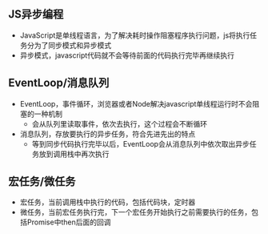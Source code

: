 ## JS异步编程
- JavaScript是单线程语言，为了解决耗时操作阻塞程序执行问题，js将执行任务分为了同步模式和异步模式
- 异步模式，javascript代码就不会等待前面的代码执行完毕再继续执行

## EventLoop/消息队列
- EventLoop，事件循环，浏览器或者Node解决javascript单线程运行时不会阻塞的一种机制
    - 会从队列里读取事件，依次去执行，这个过程会不断循环
- 消息队列，存放要执行的异步任务，符合先进先出的特点
    - 等到同步代码执行完毕以后，EventLoop会从消息队列中依次取出异步任务放到调用栈中再次执行

## 宏任务/微任务
- 宏任务，当前调用栈中执行的代码，包括代码块，定时器
- 微任务，当前宏任务执行完，下一个宏任务开始执行之前需要执行的任务，包括Promise中then后面的回调